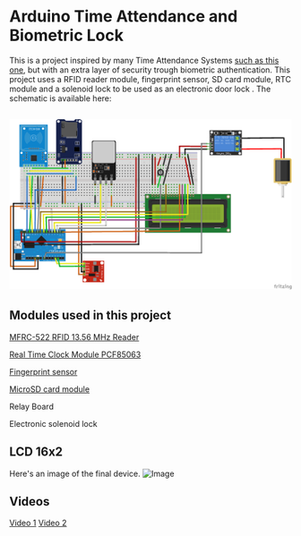 # Arduino Time Attendance and Biometric Lock
This is a project inspired by many Time Attendance Systems [such as this one](https://randomnerdtutorials.com/arduino-time-attendance-system-with-rfid/), but with an extra layer of security trough biometric authentication. This project uses a RFID reader module, fingerprint sensor, SD card module, RTC module and a solenoid lock to be used as an electronic door lock . The schematic is available here:

![Schematic](/images/schema_attendance.png)
---
## Modules used in this project
[MFRC-522 RFID 13.56 MHz Reader](https://e-radionica.com/hr/rfid-citac-mfrc-522-s-rfid-karticom.html)

[Real Time Clock Module PCF85063](https://e-radionica.com/hr/rtc-real-time-clock-pcf85063-e-radionica.html)

[Fingerprint sensor](https://e-radionica.com/hr/senzor-otiska-prsta.html)

[MicroSD card module](https://e-radionica.com/hr/modul-za-microsd-karticu.html)

Relay Board

Electronic solenoid lock

LCD 16x2
---
Here's an image of the final device.
![Image](images/image.png)

## Videos
[Video 1](https://www.youtube.com/watch?v=5idrTtwI4ZU)
[Video 2](https://www.youtube.com/watch?v=g7-9wErG2Bk)
